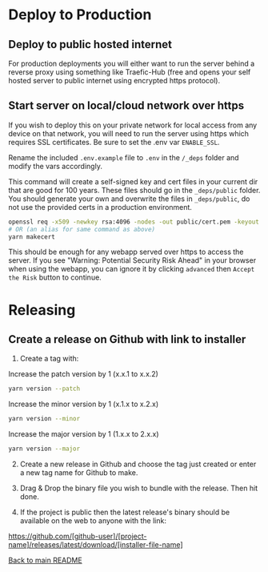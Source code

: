 # Deploy to Production

## Deploy to public hosted internet

For production deployments you will either want to run the server behind a reverse proxy using something like Traefic-Hub (free and opens your self hosted server to public internet using encrypted https protocol).

## Start server on local/cloud network over https

If you wish to deploy this on your private network for local access from any device on that network, you will need to run the server using https which requires SSL certificates. Be sure to set the .env var `ENABLE_SSL`.

Rename the included `.env.example` file to `.env` in the `/_deps` folder and modify the vars accordingly.

This command will create a self-signed key and cert files in your current dir that are good for 100 years. These files should go in the `_deps/public` folder. You should generate your own and overwrite the files in `_deps/public`, do not use the provided certs in a production environment.

```bash
openssl req -x509 -newkey rsa:4096 -nodes -out public/cert.pem -keyout public/key.pem -days 36500
# OR (an alias for same command as above)
yarn makecert
```

This should be enough for any webapp served over https to access the server. If you see "Warning: Potential Security Risk Ahead" in your browser when using the webapp, you can ignore it by clicking `advanced` then `Accept the Risk` button to continue.

# Releasing

## Create a release on Github with link to installer

1. Create a tag with:

Increase the patch version by 1 (x.x.1 to x.x.2)

```bash
yarn version --patch
```

Increase the minor version by 1 (x.1.x to x.2.x)

```bash
yarn version --minor
```

Increase the major version by 1 (1.x.x to 2.x.x)

```bash
yarn version --major
```

2. Create a new release in Github and choose the tag just created or enter a new tag name for Github to make.

3. Drag & Drop the binary file you wish to bundle with the release. Then hit done.

4. If the project is public then the latest release's binary should be available on the web to anyone with the link:

https://github.com/[github-user]/[project-name]/releases/latest/download/[installer-file-name]

[Back to main README](../README.md)
